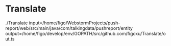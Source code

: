 # Translate


./Translate input=/home/figo/WebstormProjects/push-report/web/src/main/java/com/talkingdata/pushreport/entity output=/home/figo/develop/env/GOPATH/src/github.com/figoxu/Translate/out.ts

